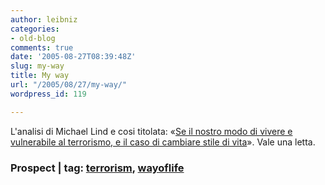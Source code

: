 ```yaml
---
author: leibniz
categories:
- old-blog
comments: true
date: '2005-08-27T08:39:48Z'
slug: my-way
title: My way
url: "/2005/08/27/my-way/"
wordpress_id: 119

---
```

L'analisi di Michael Lind e cosi titolata: «[Se il nostro modo di vivere e vulnerabile al terrorismo, e il caso di cambiare stile di vita](http://www.prospect-magazine.co.uk/article_details.php?id=6965&AuthKey=875ca4fec9c2b5177985a662ca7877e1&issue=508)». Vale una letta.  



### Prospect | tag: [terrorism](http://www.technorati.com/tags/terrorism), [wayoflife](http://www.technorati.com/tags/wayoflife)
